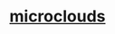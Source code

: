 # **[microclouds](https://www.itprotoday.com/cloud-computing/microclouds-the-next-big-thing-in-cloud-computing-or-just-another-edge-strategy-)**
